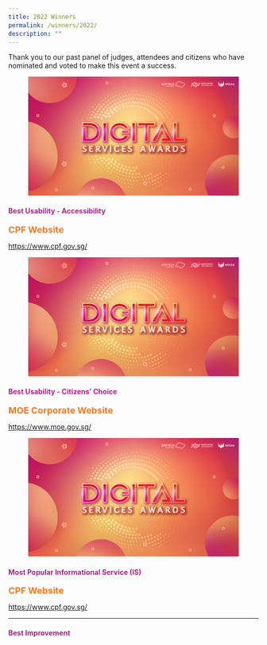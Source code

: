 ```yaml
---
title: 2022 Winners
permalink: /winners/2022/
description: ""
---
```

<style type="text/css">
h4 {
    color: #B41E8E;
}
.winner {
    font-size: 1.125rem;
    color: #F47920;
    font-weight: 700;
}
.classification {
    font-size: 0.75rem;
    color: #667085;
}
</style>
<p>Thank you to our past panel of judges, attendees and citizens who have nominated and voted to make this event a success.</p>
<div class="row is-multiline">
  <div class="col is-2 mr-4">
    <figure class="image is-5by4"><img src="/images/digitalservicesawards.jpg"></figure>
  </div>
  <div class="col is-10">
    <h4>Best Usability - Accessibility</h4>
    <div class="winner">CPF Website</div>
    <p><a target="_blank" href="https://www.cpf.gov.sg/">https://www.cpf.gov.sg/</a></p>
  </div>
  <div class="col is-2 mr-4">
    <figure class="image is-5by4"><img src="/images/digitalservicesawards.jpg"></figure>
  </div>
  <div class="col is-10">
    <h4>Best Usability - Citizens’ Choice</h4>
    <div class="winner">MOE Corporate Website</div>
    <p><a target="_blank" href="https://www.moe.gov.sg/">https://www.moe.gov.sg/</a></p>
  </div>
  <div class="col is-2 mr-4">
    <figure class="image is-5by4"><img src="/images/digitalservicesawards.jpg"></figure>
  </div>
  <div class="col is-10">
    <h4>Most Popular Informational Service (IS)</h4>
    <div class="winner">CPF Website</div>
    <p><a target="_blank" href="https://www.cpf.gov.sg/">https://www.cpf.gov.sg/</a></p>
  </div>
</div>
<hr>
<div class="row is-multiline">
	<div class="col is-full"><h4>Best Improvement</h4></div>
</div>